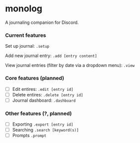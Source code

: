 # monolog
A journaling companion for Discord.

### Current features
Set up journal: ```.setup```

Add new journal entry: ```.add [entry content]```

View journal entries (filter by date via a dropdown menu): ```.view```

### Core features (planned)
- [ ] Edit entires: ```.edit [entry id]```
- [ ] Delete entires: ```.delete [entry id]```
- [ ] Journal dashboard: ```.dashboard```

### Other features (?, planned)
- [ ] Exporting ```.export [entry id]```
- [ ] Searching ```.search [keyword(s)]```
- [ ] Prompts ```.prompt```
